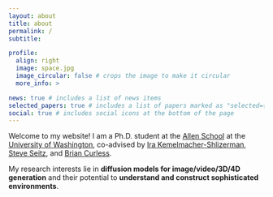 ```yaml
---
layout: about
title: about
permalink: /
subtitle:

profile:
  align: right
  image: space.jpg
  image_circular: false # crops the image to make it circular
  more_info: >

news: true # includes a list of news items
selected_papers: true # includes a list of papers marked as "selected={true}"
social: true # includes social icons at the bottom of the page
---
```


Welcome to my website! I am a Ph.D. student at the [Allen School](https://www.cs.washington.edu/) at the [University of Washington](https://www.washington.edu/), co-advised by [Ira Kemelmacher-Shlizerman](https://www.irakemelmacher.com/), [Steve Seitz](https://www.smseitz.com/), and [Brian Curless](https://homes.cs.washington.edu/~curless/).

My research interests lie in **diffusion models for image/video/3D/4D generation** and their potential to **understand and construct sophisticated environments**.
